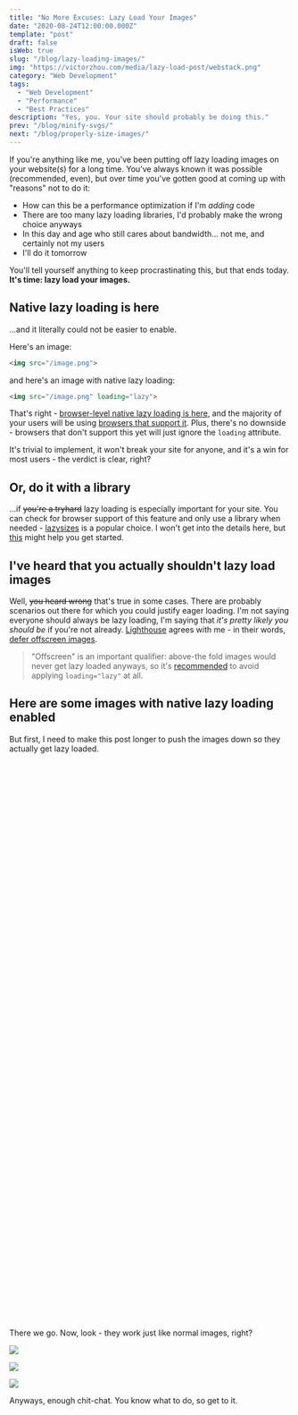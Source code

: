 ```yaml
---
title: "No More Excuses: Lazy Load Your Images"
date: "2020-08-24T12:00:00.000Z"
template: "post"
draft: false
isWeb: true
slug: "/blog/lazy-loading-images/"
img: "https://victorzhou.com/media/lazy-load-post/webstack.png"
category: "Web Development"
tags:
  - "Web Development"
  - "Performance"
  - "Best Practices"
description: "Yes, you. Your site should probably be doing this."
prev: "/blog/minify-svgs/"
next: "/blog/properly-size-images/"
---
```


If you're anything like me, you've been putting off lazy loading images on your website(s) for a long time. You've always known it was possible (recommended, even), but over time you've gotten good at coming up with "reasons" not to do it:

- How can this be a performance optimization if I'm *adding* code
- There are too many lazy loading libraries, I'd probably make the wrong choice anyways
- In this day and age who still cares about bandwidth... not me, and certainly not my users
- I'll do it tomorrow

You'll tell yourself anything to keep procrastinating this, but that ends today. **It's time: lazy load your images.**

## Native lazy loading is here

...and it literally could not be easier to enable.

Here's an image:

```html
<img src="/image.png">
```

and here's an image with native lazy loading:

```html
<img src="/image.png" loading="lazy">
```

That's right - [browser-level native lazy loading is here](https://web.dev/native-lazy-loading/), and the majority of your users will be using [browsers that support it](https://caniuse.com/#feat=loading-lazy-attr). Plus, there's no downside - browsers that don't support this yet will just ignore the `loading` attribute.

It's trivial to implement, it won't break your site for anyone, and it's a win for most users - the verdict is clear, right?


## Or, do it with a library

...if ~~you're a tryhard~~ lazy loading is especially important for your site. You can check for browser support of this feature and only use a library when needed - [lazysizes](https://github.com/aFarkas/lazysizes) is a popular choice. I won't get into the details here, but [this](https://web.dev/native-lazy-loading/#how-do-i-handle-browsers-that-don't-yet-support-native-lazy-loading) might help you get started.


## I've heard that you actually shouldn't lazy load images

Well, ~~you heard wrong~~ that's true in some cases. There are probably scenarios out there for which you could justify eager loading. I'm not saying everyone should always be lazy loading, I'm saying that *it's pretty likely you should be* if you're not already. [Lighthouse](https://developers.google.com/web/tools/lighthouse) agrees with me - in their words, [defer offscreen images](https://web.dev/offscreen-images/).

> "Offscreen" is an important qualifier: above-the fold images would never get lazy loaded anyways, so it's [recommended](https://web.dev/native-lazy-loading/#is-there-a-downside-to-lazy-loading-images-that-are-within-the-device-viewport) to avoid applying `loading="lazy"` at all.


## Here are some images with native lazy loading enabled

But first, I need to make this post longer to push the images down so they actually get lazy loaded.

<div style="height: 1000px;"></div>

There we go. Now, look - they work just like normal images, right?

![](./media-link/lazy-load-post/webstack.png)

![](./media-link/lazy-load-post/macbook.png)

![](./media-link/lazy-load-post/programming.png)

Anyways, enough chit-chat. You know what to do, so get to it.
